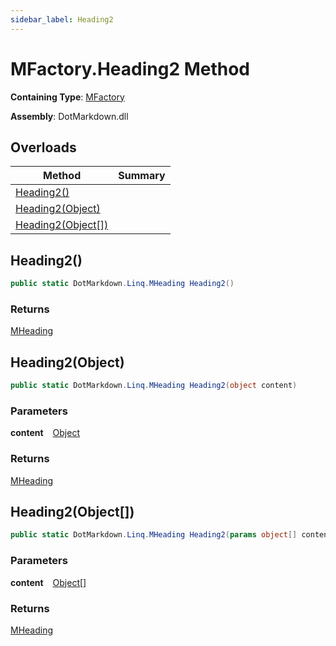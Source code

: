 ```yaml
---
sidebar_label: Heading2
---
```


# MFactory\.Heading2 Method

**Containing Type**: [MFactory](../index.md)

**Assembly**: DotMarkdown\.dll

## Overloads

| Method | Summary |
| ------ | ------- |
| [Heading2()](#1928835562) | |
| [Heading2(Object)](#460635779) | |
| [Heading2(Object\[\])](#2634189818) | |

<a id="1928835562"></a>

## Heading2\(\) 

```csharp
public static DotMarkdown.Linq.MHeading Heading2()
```

### Returns

[MHeading](../../MHeading/index.md)

<a id="460635779"></a>

## Heading2\(Object\) 

```csharp
public static DotMarkdown.Linq.MHeading Heading2(object content)
```

### Parameters

**content** &ensp; [Object](https://docs.microsoft.com/en-us/dotnet/api/system.object)

### Returns

[MHeading](../../MHeading/index.md)

<a id="2634189818"></a>

## Heading2\(Object\[\]\) 

```csharp
public static DotMarkdown.Linq.MHeading Heading2(params object[] content)
```

### Parameters

**content** &ensp; [Object](https://docs.microsoft.com/en-us/dotnet/api/system.object)\[\]

### Returns

[MHeading](../../MHeading/index.md)

